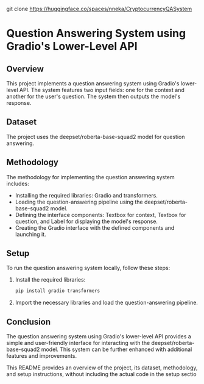 git clone https://huggingface.co/spaces/nneka/CryptocurrencyQASystem
# **Question Answering System using Gradio's Lower-Level API**

## Overview

This project implements a question answering system using Gradio's lower-level API. The system features two input fields: one for the context and another for the user's question. The system then outputs the model's response.

## Dataset

The project uses the deepset/roberta-base-squad2 model for question answering.

## Methodology

The methodology for implementing the question answering system includes:

- Installing the required libraries: Gradio and transformers.
- Loading the question-answering pipeline using the deepset/roberta-base-squad2 model.
- Defining the interface components: Textbox for context, Textbox for question, and Label for displaying the model's response.
- Creating the Gradio interface with the defined components and launching it.

## Setup

To run the question answering system locally, follow these steps:

1. Install the required libraries:


   ```bash
   pip install gradio transformers
   
2. Import the necessary libraries and load the question-answering pipeline.


## Conclusion

The question answering system using Gradio's lower-level API provides a simple and user-friendly interface for interacting with the deepset/roberta-base-squad2 model. This system can be further enhanced with additional features and improvements.

This README provides an overview of the project, its dataset, methodology, and setup instructions, without including the actual code in the setup sectio






